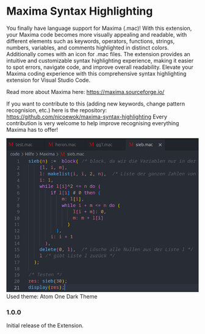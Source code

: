 # Maxima Syntax Highlighting

You finally have language support for Maxima (.mac)! With this extension, your Maxima code becomes more visually appealing and readable, with different elements such as keywords, operators, functions, strings, numbers, variables, and comments highlighted in distinct colors. Additionally comes with an icon for
.mac files.
The extension provides an intuitive and customizable syntax highlighting experience, making it easier to spot errors, navigate code, and improve overall readability. Elevate your Maxima coding experience with this comprehensive syntax highlighting extension for Visual Studio Code.

Read more about Maxima here: https://maxima.sourceforge.io/

If you want to contribute to this (adding new keywords, change pattern recognision, etc.) here is the repository: https://github.com/nicoewok/maxima-syntax-highlighting
Every contribution is very welcome to help improve recognising everything Maxima has to offer!



![Screenshot to showcase capabilities](https://github.com/nicoewok/maxima-syntax-highlighting/blob/main/images/Screenshot.png)
Used theme: Atom One Dark Theme



### 1.0.0

Initial release of the Extension.
